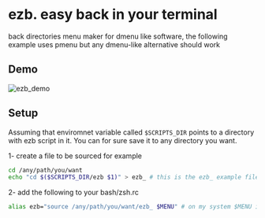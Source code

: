 # ezb. easy back in your terminal
back directories menu maker for dmenu like software, the following example uses pmenu but any dmenu-like alternative should work
## Demo
![ezb_demo](https://raw.githubusercontent.com/A-Siam/ez-b/main/demo.gif?token=AIKY2B3EXIEZTT64DAPTGWTAEV7LO)
## Setup
Assuming that enviromnet variable called `$SCRIPTS_DIR` points to a directory with ezb script in it. You can for sure save it to any directory you want.

1- create a file to be sourced for example
```bash
cd /any/path/you/want
echo "cd $($SCRIPTS_DIR/ezb $1)" > ezb_ # this is the ezb_ example file
```
2- add the following to your bash/zsh.rc
```bash
alias ezb="source /any/path/you/want/ezb_ $MENU" # on my system $MENU is dmenu but it can be any alternative
```
